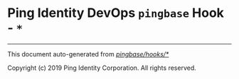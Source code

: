 
# Ping Identity DevOps `pingbase` Hook - `*`

---
This document auto-generated from _[pingbase/hooks/*](https://github.com/pingidentity/pingidentity-docker-builds/blob/master/pingbase/hooks/*)_

Copyright (c)  2019 Ping Identity Corporation. All rights reserved.
